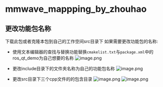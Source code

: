 # mmwave_mappping_by_zhouhao

## 更改功能包名称
下载此包或者克隆本包到自己的工作空间src目录下
如果需要更改功能包的名称:
- 使用文本编辑器的查找与替换功能替换```cmakelist.txt```与```package.xml```中的ros_qt_demo为自己想要的名称
![image.png](https://i.postimg.cc/zfZ1s8RB/image.png)
- 更改include目录下的文件夹名称为自己的功能包名称
![image.png](https://i.postimg.cc/X7RhJxN1/image.png)

- 更改src目录下三个cpp文件的的包含目录
![image.png](https://i.postimg.cc/76WjCfgq/image.png)
![image.png](https://i.postimg.cc/8ch8qT6D/image.png)
